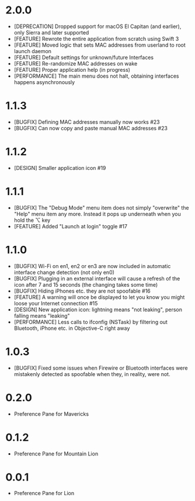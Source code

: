 # 2.0.0

* [DEPRECATION] Dropped support for macOS El Capitan (and earlier), only Sierra and later supported
* [FEATURE] Rewrote the entire application from scratch using Swift 3
* [FEATURE] Moved logic that sets MAC addresses from userland to root launch daemon
* [FEATURE] Default settings for unknown/future Interfaces
* [FEATURE] Re-randomize MAC addresses on wake
* [FEATURE] Proper application help (in progress)
* [PERFORMANCE] The main menu does not halt, obtaining interfaces happens asynchronously

# 1.1.3

* [BUGFIX] Defining MAC addresses manually now works #23
* [BUGFIX] Can now copy and paste manual MAC addresses #23

# 1.1.2

* [DESIGN] Smaller application icon #19

# 1.1.1

* [BUGFIX] The "Debug Mode" menu item does not simply "overwrite" the "Help" menu item any more. Instead it pops up underneath when you hold the ⌥ key
* [FEATURE] Added "Launch at login" toggle #17

# 1.1.0

* [BUGFIX] Wi-Fi on en1, en2 or en3 are now included in automatic interface change detection (not only en0)
* [BUGFIX] Plugging in an external interface will cause a refresh of the icon after 7 and 15 seconds (the changing takes some time)
* [BUGFIX] Hiding iPhones etc. they are not spoofable #16
* [FEATURE] A warning will once be displayed to let you know you might loose your Internet connection #15
* [DESIGN] New application icon: lightning means "not leaking", person falling means "leaking"
* [PERFORMANCE] Less calls to ifconfig (NSTask) by filtering out Bluetooth, iPhone etc. in Objective-C right away

# 1.0.3

* [BUGFIX] Fixed some issues when Firewire or Bluetooth interfaces were mistakenly detected as spoofable when they, in reality, were not.

# 0.2.0

* Preference Pane for Mavericks

# 0.1.2

* Preference Pane for Mountain Lion

# 0.0.1

* Preference Pane for Lion
